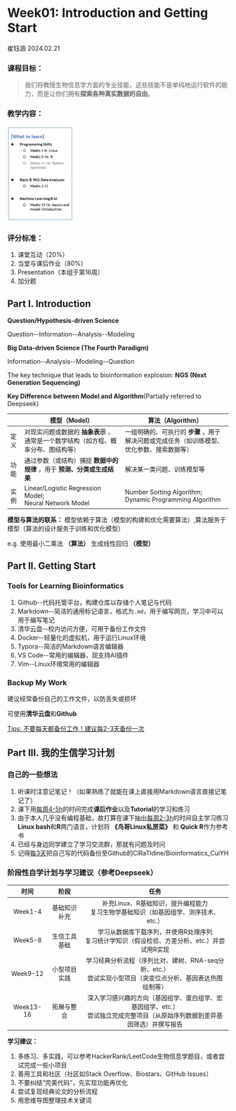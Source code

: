 # Week01: Introduction and Getting Start

崔钰涵 2024.02.21

### 课程目标：

> 我们将教授生物信息学方面的专业技能，这些技能不是单纯地运行软件的能力，而是让你们拥有**探索各种真实数据的自由**。

### 教学内容：

<img src="https://raw.githubusercontent.com/ClRaTldine/Pictures/main/屏幕截图 2025-02-23 110429.png" alt="屏幕截图 2025-02-23 110429" style="zoom:50%;" />

### 评分标准：

1. 课堂互动（20%）
2. 当堂与课后作业（80%）
3. Presentation（本组于第16周）
4. 加分题

## Part I. Introduction

**Question/Hypothesis-driven Science**

Question--Information--Analysis--Modeling

**Big Data-driven Science (The Fourth Paradigm)**

Information--Analysis--Modeling--Question

The key technique that leads to bioinformation explosion: **NGS (Next Generation Sequencing)**

**Key Difference between Model and Algorithm**(Partially referred to Deepseek)

|      | 模型（Model）                                                | 算法（Algorithm）                                            |
| ---- | ------------------------------------------------------------ | ------------------------------------------------------------ |
| 定义 | 对现实问题或数据的 **抽象表示** ，通常是一个数学结构（如方程、概率分布、图结构等） | 一组明确的、可执行的 **步骤** ，用于解决问题或完成任务（如训练模型、优化参数、搜索数据等） |
| 功能 | 通过参数（或结构）捕捉 **数据中的规律** ，用于 **预测、分类或生成结果**  | 解决某一类问题、训练模型等                                   |
| 实例 | Linear/Logistic Regression Model; <br />Neural Network Model | Number Sorting Algorithm; <br />Dynamic Programming Algorithm |

**模型与算法的联系：** 模型依赖于算法（模型的构建和优化需要算法）,算法服务于模型（算法的设计服务于训练和优化模型）

e.g. 使用最小二乘法 **（算法）** 生成线性回归 **（模型）**

## Part II. Getting Start

### Tools for Learning Bioinformatics

1. Github--代码托管平台，构建仓库以存储个人笔记与代码
2. Markdown--简洁的通用标记语言，格式为``.md``，用于编写网页，学习中可以用于编写笔记
3. 清华云盘--校内访问方便，可用于备份工作文件
4. Docker--轻量化的虚拟机，用于运行Linux环境
5. Typora--简洁的Markdown语言编辑器
6. VS Code--常用的编辑器，现支持AI插件
7. Vim--Linux环境常用的编辑器

### Backup My Work

建议经常备份自己的工作文件，以防丢失或损坏

可使用**清华云盘**和**Github**

<ins>Tips: 不要每天都备份工作！建议每2-3天备份一次</ins>

## Part III. 我的生信学习计划

### 自己的一些想法

1. 听课时注意记笔记！（如果熟练了就能在课上直接用Markdown语言直接记笔记了）
2. 课下用<ins>每周4-5h</ins>的时间完成**课后作业**以及**Tutorial**的学习和练习
3. 由于本人几乎没有编程基础，故打算在课下抽出<ins>每周2-3h</ins>的时间自主学习练习**Linux bash**和**R**两门语言，计划将 **《鸟哥Linux私房菜》** 和 **Quick R**作为参考书
4. 已经与身边同学建立了学习交流群，那就有问题及时问
5. 记得<ins>每3天</ins>把自己写的代码备份至Github的ClRaTldine/Bioinformatics_CuiYH

### 阶段性自学计划与学习建议（参考Deepseek）

|   时间    |     阶段     |                             任务                             |
| :-------: | :----------: | :----------------------------------------------------------: |
|  Week1-4  | 基础知识补充 | 补充Linux、R基础知识，提升编程能力<br />复习生物学基础知识（如基因组学、测序技术、etc.） |
|  Week5-8  | 生信工具基础 | 学习从数据库下载序列，并使用R处理序列<br />复习统计学知识（假设检验、方差分析、etc.）并尝试用R实现 |
| Week9-12  | 小型项目实践 | 学习经典分析流程（序列比对、建树、RNA-seq分析、etc.）<br />尝试实现小型项目（突变位点分析、基因表达热图绘制等） |
| Week13-16 |  拓展与整合  | 深入学习感兴趣的方向（基因组学、蛋白组学、宏基因组学、etc.）<br />尝试独立完成完整项目（从原始序列数据到差异基因筛选）并撰写报告 |

**学习建议：**

1. 多练习、多实践，可以参考HackerRank/LeetCode生物信息学题目，或者尝试完成一些小项目
2. 善用工具和社区（社区如Stack Overflow、Biostars、GitHub Issues）
3. 不要纠结“完美代码”，先实现功能再优化
4. 尝试复现经典论文的分析流程
5. 用思维导图整理技术关键词
